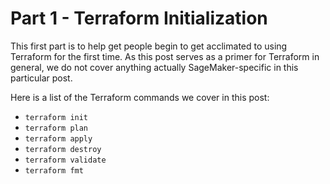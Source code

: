 # Part 1 - Terraform Initialization

This first part is to help get people begin to get acclimated to using Terraform for the first time. As this post serves as a primer for Terraform in general, we do not cover anything actually SageMaker-specific in this particular post.

Here is a list of the Terraform commands we cover in this post:

- `terraform init`
- `terraform plan`
- `terraform apply`
- `terraform destroy`
- `terraform validate`
- `terraform fmt`